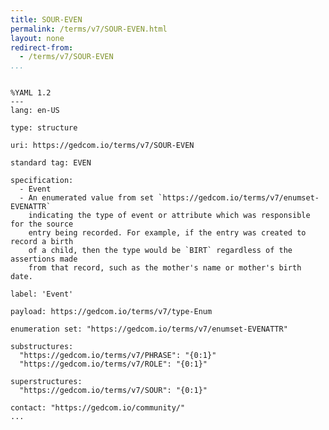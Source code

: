 ```yaml
---
title: SOUR-EVEN
permalink: /terms/v7/SOUR-EVEN.html
layout: none
redirect-from:
  - /terms/v7/SOUR-EVEN
...
```


```

%YAML 1.2
---
lang: en-US

type: structure

uri: https://gedcom.io/terms/v7/SOUR-EVEN

standard tag: EVEN

specification:
  - Event
  - An enumerated value from set `https://gedcom.io/terms/v7/enumset-EVENATTR`
    indicating the type of event or attribute which was responsible for the source
    entry being recorded. For example, if the entry was created to record a birth
    of a child, then the type would be `BIRT` regardless of the assertions made
    from that record, such as the mother's name or mother's birth date.

label: 'Event'

payload: https://gedcom.io/terms/v7/type-Enum

enumeration set: "https://gedcom.io/terms/v7/enumset-EVENATTR"

substructures:
  "https://gedcom.io/terms/v7/PHRASE": "{0:1}"
  "https://gedcom.io/terms/v7/ROLE": "{0:1}"

superstructures:
  "https://gedcom.io/terms/v7/SOUR": "{0:1}"

contact: "https://gedcom.io/community/"
...

```
